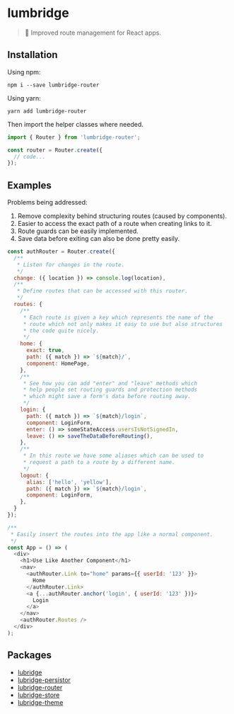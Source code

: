 # lumbridge

> 🏰 Improved route management for React apps.

## Installation

Using npm:

```shell
npm i --save lumbridge-router
```

Using yarn:

```shell
yarn add lumbridge-router
```

Then import the helper classes where needed.

```js
import { Router } from 'lumbridge-router';

const router = Router.create({
  // code...
});
```

## Examples

Problems being addressed:

1. Remove complexity behind structuring routes (caused by components).
2. Easier to access the exact path of a route when creating links to it.
3. Route guards can be easily implemented.
4. Save data before exiting can also be done pretty easily.

```js
const authRouter = Router.create({
  /**
   * Listen for changes in the route.
   */
  change: ({ location }) => console.log(location),
  /**
   * Define routes that can be accessed with this router.
   */
  routes: {
    /**
     * Each route is given a key which represents the name of the
     * route which not only makes it easy to use but also structures
     * the code quite nicely.
     */
    home: {
      exact: true,
      path: ({ match }) => `${match}/`,
      component: HomePage,
    },
    /**
     * See how you can add "enter" and "leave" methods which
     * help people set routing guards and protection methods
     * which might save a form's data before routing away.
     */
    login: {
      path: ({ match }) => `${match}/login`,
      component: LoginForm,
      enter: () => someStateAccess.usersIsNotSignedIn,
      leave: () => saveTheDataBeforeRouting(),
    },
    /**
     * In this route we have some aliases which can be used to
     * request a path to a route by a different name.
     */
    logout: {
      alias: ['hello', 'yellow'],
      path: ({ match }) => `${match}/login`,
      component: LoginForm,
    },
  }
});

/**
 * Easily insert the routes into the app like a normal component.
 */
const App = () => (
  <div>
    <h1>Use Like Another Component</h1>
    <nav>
      <authRouter.Link to="home" params={{ userId: '123' }}>
        Home
      </authRouter.Link>
      <a {...authRouter.anchor('login', { userId: '123' })}>
        Login
      </a>
    </nav>
    <authRouter.Routes />
  </div>
);
```

## Packages

- [lubridge](https://github.com/jackrobertscott/lumbridge/tree/master/packages/lumbridge)
- [lubridge-persistor](https://github.com/jackrobertscott/lumbridge/tree/master/packages/lumbridge-persistor)
- [lubridge-router](https://github.com/jackrobertscott/lumbridge/tree/master/packages/lumbridge-router)
- [lubridge-store](https://github.com/jackrobertscott/lumbridge/tree/master/packages/lumbridge-store)
- [lubridge-theme](https://github.com/jackrobertscott/lumbridge/tree/master/packages/lumbridge-theme)